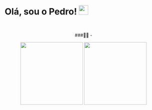 <h1>Olá, sou o Pedro! <img src="https://raw.githubusercontent.com/kaueMarques/kaueMarques/master/hi.gif" width="30px"></h1>

<br>

<div align="center">
 
 ###👨‍💻 - 

<div> 

 <div align="center">
 
  <img height="200em" src="https://github-readme-stats.vercel.app/api?username=PedroHP-queiroz&show_icons=true&theme=dark"/>
  <img height="200em" src="https://github-readme-stats.vercel.app/api/top-langs/?username=PedroHP-queiroz&theme=dark"/>
  <br>

</div>
